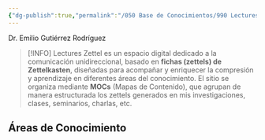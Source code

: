 ```yaml
---
{"dg-publish":true,"permalink":"/050 Base de Conocimientos/990 Lectures Zettel/Zk Lectures Zettel by EGR/","title":["Lectures Zettel"],"tags":["digitalGarden","gardenEntry"]}
---
```


Dr. Emilio Gutiérrez Rodríguez

> [!INFO] 
> Lectures Zettel es un espacio digital dedicado a la comunicación unidireccional, basado en **fichas (zettels) de Zettelkasten**, diseñadas para acompañar y enriquecer la compresión y aprendizaje en diferentes áreas del conocimiento. El sitio se organiza mediante **MOCs** (Mapas de Contenido), que agrupan de manera estructurada los zettels generados en mis investigaciones, clases, seminarios, charlas, etc.

## Áreas de Conocimiento

